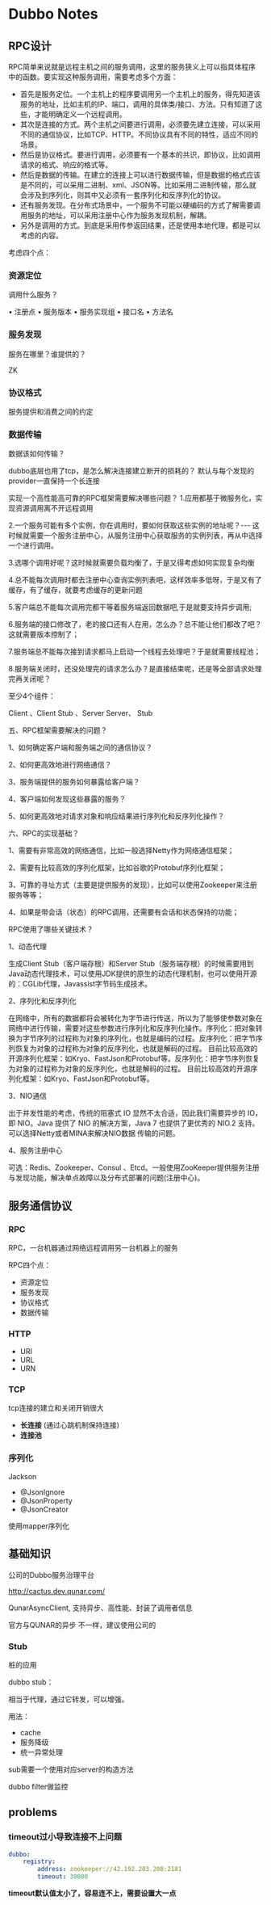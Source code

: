 # Dubbo Notes

## RPC设计

RPC简单来说就是远程主机之间的服务调用，这里的服务狭义上可以指具体程序中的函数。要实现这种服务调用，需要考虑多个方面：

- 首先是服务定位。一个主机上的程序要调用另一个主机上的服务，得先知道该服务的地址，比如主机的IP、端口，调用的具体类/接口、方法。只有知道了这些，才能明确定义一个远程调用。
- 其次是连接的方式。两个主机之间要进行调用，必须要先建立连接，可以采用不同的通信协议，比如TCP、HTTP。不同协议具有不同的特性，适应不同的场景。
- 然后是协议格式。要进行调用，必须要有一个基本的共识，即协议，比如调用请求的格式、响应的格式等。
- 然后是数据的传输。在建立的连接上可以进行数据传输，但是数据的格式应该是不同的，可以采用二进制、xml、JSON等。比如采用二进制传输，那么就会涉及到序列化，则其中又必须有一套序列化和反序列化的协议。
- 还有服务发现。在分布式场景中，一个服务不可能以硬编码的方式了解需要调用服务的地址，可以采用注册中心作为服务发现机制，解耦。
- 另外是调用的方式。到底是采用传参返回结果，还是使用本地代理，都是可以考虑的内容。



考虑四个点：

### 资源定位

调用什么服务？

• 注册点 • 服务版本 • 服务实现组 • 接口名 • 方法名

### 服务发现

服务在哪里？谁提供的？

ZK

### 协议格式

服务提供和消费之间的约定

### 数据传输

数据该如何传输？

dubbo底层也用了tcp，是怎么解决连接建立断开的损耗的？ 默认与每个发现的provider一直保持一个长连接



实现一个高性能高可靠的RPC框架需要解决哪些问题？
1.应用都基于微服务化，实现资源调用离不开远程调用

2.一个服务可能有多个实例，你在调用时，要如何获取这些实例的地址呢？--- 这时候就需要一个服务注册中心，从服务注册中心获取服务的实例列表，再从中选择一个进行调用。

3.选哪个调用好呢？这时候就需要负载均衡了，于是又得考虑如何实现复杂均衡

4.总不能每次调用时都去注册中心查询实例列表吧，这样效率多低呀，于是又有了缓存，有了缓存，就要考虑缓存的更新问题

5.客户端总不能每次调用完都干等着服务端返回数据吧,于是就要支持异步调用;

6.服务端的接口修改了，老的接口还有人在用，怎么办？总不能让他们都改了吧？这就需要版本控制了；

7.服务端总不能每次接到请求都马上启动一个线程去处理吧？于是就需要线程池；

8.服务端关闭时，还没处理完的请求怎么办？是直接结束呢，还是等全部请求处理完再关闭呢？

至少4个组件：

Client 、Client Stub 、Server Server、 Stub

五、RPC框架需要解决的问题？

1、如何确定客户端和服务端之间的通信协议？

2、如何更高效地进行网络通信？

3、服务端提供的服务如何暴露给客户端？

4、客户端如何发现这些暴露的服务？

5、如何更高效地对请求对象和响应结果进行序列化和反序列化操作？

六、RPC的实现基础？

1、需要有非常高效的网络通信，比如一般选择Netty作为网络通信框架；

2、需要有比较高效的序列化框架，比如谷歌的Protobuf序列化框架；

3、可靠的寻址方式（主要是提供服务的发现），比如可以使用Zookeeper来注册服务等等；

4、如果是带会话（状态）的RPC调用，还需要有会话和状态保持的功能；



RPC使用了哪些关键技术？

1、动态代理

生成Client Stub（客户端存根）和Server Stub（服务端存根）的时候需要用到Java动态代理技术，可以使用JDK提供的原生的动态代理机制，也可以使用开源的：CGLib代理，Javassist字节码生成技术。

2、序列化和反序列化

在网络中，所有的数据都将会被转化为字节进行传送，所以为了能够使参数对象在网络中进行传输，需要对这些参数进行序列化和反序列化操作。序列化：把对象转换为字节序列的过程称为对象的序列化，也就是编码的过程。反序列化：把字节序列恢复为对象的过程称为对象的反序列化，也就是解码的过程。 目前比较高效的开源序列化框架：如Kryo、FastJson和Protobuf等。反序列化：把字节序列恢复为对象的过程称为对象的反序列化，也就是解码的过程。 目前比较高效的开源序列化框架：如Kryo、FastJson和Protobuf等。

3、NIO通信

出于并发性能的考虑，传统的阻塞式 IO 显然不太合适，因此我们需要异步的 IO，即 NIO。Java 提供了 NIO 的解决方案，Java 7 也提供了更优秀的 NIO.2 支持。可以选择Netty或者MINA来解决NIO数据 传输的问题。

4、服务注册中心

可选：Redis、Zookeeper、Consul 、Etcd。一般使用ZooKeeper提供服务注册与发现功能，解决单点故障以及分布式部署的问题(注册中心)。





## 服务通信协议

### RPC

RPC，一台机器通过网络远程调用另一台机器上的服务

RPC四个点：

- 资源定位
- 服务发现
- 协议格式
- 数据传输

### HTTP

- URI
- URL
- URN

### TCP

tcp连接的建立和关闭开销很大

- **长连接** (通过心跳机制保持连接)
- **连接池**



### 序列化

Jackson

- @JsonIgnore
- @JsonProperty
- @JsonCreator

使用mapper序列化





## 基础知识

公司的Dubbo服务治理平台

http://cactus.dev.qunar.com/



QunarAsyncClient, 支持异步、高性能、封装了调用者信息



官方与QUNAR的异步 不一样，建议使用公司的



### Stub

桩的应用

dubbo stub：

 相当于代理，通过它转发，可以增强。

用法：

- cache
- 服务降级
- 统一异常处理

sub需要一个使用对应server的构造方法



dubbo filter做监控





## problems

### timeout过小导致连接不上问题

```yml
dubbo:
	registry:
		address: zookeeper://42.192.203.208:2181
		timeout: 30000
```

**timeout默认值太小了，容易连不上，需要设置大一点**

